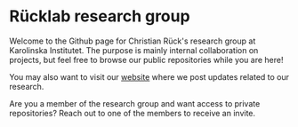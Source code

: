 # Rücklab research group

Welcome to the Github page for Christian Rück's research group at Karolinska Institutet. The purpose is mainly internal collaboration on projects, but feel free to browse our public repositories while you are here!

You may also want to visit our [website](https://rucklab.com/) where we post updates related to our research.

Are you a member of the research group and want access to private repositories? Reach out to one of the members to receive an invite.
